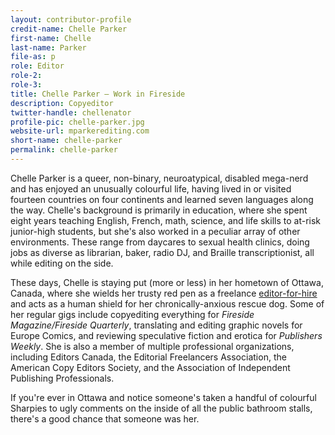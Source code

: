 ```yaml
---
layout: contributor-profile
credit-name: Chelle Parker
first-name: Chelle
last-name: Parker
file-as: p
role: Editor
role-2:
role-3:
title: Chelle Parker — Work in Fireside
description: Copyeditor
twitter-handle: chellenator
profile-pic: chelle-parker.jpg
website-url: mparkerediting.com
short-name: chelle-parker
permalink: chelle-parker
---
```


Chelle Parker is a queer, non-binary, neuroatypical, disabled mega-nerd and has enjoyed an unusually colourful life, having lived in or visited fourteen countries on four continents and learned seven languages along the way. Chelle's background is primarily in education, where she spent eight years teaching English, French, math, science, and life skills to at-risk junior-high students, but she's also worked in a peculiar array of other environments. These range from daycares to sexual health clinics, doing jobs as diverse as librarian, baker, radio DJ, and Braille transcriptionist, all while editing on the side.

These days, Chelle is staying put (more or less) in her hometown of Ottawa, Canada, where she wields her trusty red pen as a freelance [editor-for-hire](https://www.mparkerediting.com) and acts as a human shield for her chronically-anxious rescue dog. Some of her regular gigs include copyediting everything for _Fireside Magazine/Fireside Quarterly_, translating and editing graphic novels for Europe Comics, and reviewing speculative fiction and erotica for _Publishers Weekly_. She is also a member of multiple professional organizations, including Editors Canada, the Editorial Freelancers Association, the American Copy Editors Society, and the Association of Independent Publishing Professionals.

If you're ever in Ottawa and notice someone's taken a handful of colourful Sharpies to ugly comments on the inside of all the public bathroom stalls, there's a good chance that someone was her.
